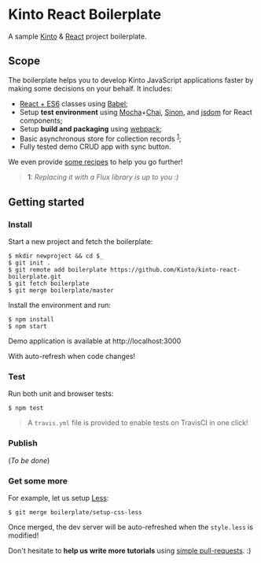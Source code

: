 # Kinto React Boilerplate

A sample [Kinto](https://github.com/mozilla-services/kinto.js) & [React](http://facebook.github.io/react/) project boilerplate.

## Scope

The boilerplate helps you to develop Kinto JavaScript applications faster by making some decisions on your behalf. It includes:

* [React + ES6](https://facebook.github.io/react/blog/2015/01/27/react-v0.13.0-beta-1.html) classes using [Babel](https://babeljs.io);
* Setup **test environment** using [Mocha](http://mochajs.org/)+[Chai](http://chaijs.com/), [Sinon](http://sinonjs.org/), and [jsdom](https://github.com/tmpvar/jsdom/) for React components;
* Setup **build and packaging** using [webpack](http://webpack.github.io/);
* Basic asynchronous store for collection records <sup>[1](#note-flux)</sup>;
* Fully tested demo CRUD app with sync button.

We even provide [some recipes](https://github.com/Kinto/kinto-react-boilerplate/labels/Tutorial) to help you go further!

><a name="note-flux">1</a>: *Replacing it with a Flux library is up to you :)*

## Getting started

### Install

Start a new project and fetch the boilerplate:

    $ mkdir newproject && cd $_
    $ git init .
    $ git remote add boilerplate https://github.com/Kinto/kinto-react-boilerplate.git
    $ git fetch boilerplate
    $ git merge boilerplate/master

Install the environment and run:

    $ npm install
    $ npm start

Demo application is available at http://localhost:3000

With auto-refresh when code changes!

### Test

Run both unit and browser tests:

    $ npm test

> A `travis.yml` file is provided to enable tests on TravisCI in one click!


### Publish

(*To be done*)


### Get some more

For example, let us setup [Less](http://lesscss.org/):

    $ git merge boilerplate/setup-css-less

Once merged, the dev server will be auto-refreshed when the `style.less` is modified!

Don't hesitate to **help us write more tutorials** using [simple pull-requests](https://github.com/Kinto/kinto-react-boilerplate/labels/Tutorial). :)
